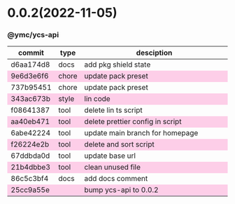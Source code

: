 <a name="0.0.2"></a>
# 0.0.2(2022-11-05)
### @ymc/ycs-api
<table><thead><tr><th>commit</th><th>type</th><th style="width:80%">desciption</th></tr></thead><tbody><tr><td><a title="docs(core): add pkg shield state&#10;&#10;update lin,tes state in readme.md&#10;update banner in dist&#10;&#10;generated by ymc@robot" hrel="https://github.com/ymc-github/js-idea/commit/0d6aa174d8503a752e65c4bdbb2dcb8c6ba74a5c"> d6aa174d8 </a></td>
<td>docs</td>
<td>add pkg shield state</td></tr>
<tr style="background-color:#fdcee8;" ><td><a title="chore(core): update pack preset&#10;&#10;export changset instance&#10;&#10;generated by ymc@robot" hrel="https://github.com/ymc-github/js-idea/commit/99e6d3e6f69d22a636c0b10fcc362d99515c9916"> 9e6d3e6f6 </a></td>
<td>chore</td>
<td>update pack preset</td></tr>
<tr><td><a title="chore(core): update pack preset&#10;&#10;use cjs,esm,umd format&#10;use min version per format&#10;use esm without min as index.js" hrel="https://github.com/ymc-github/js-idea/commit/e737b954518cbc552f9222a3ba75cc7dff533a8f"> 737b95451 </a></td>
<td>chore</td>
<td>update pack preset</td></tr>
<tr style="background-color:#fdcee8;" ><td><a title="style(core): lin code&#10;&#10;the first commit&#10;&#10;generated by ymc@robot" hrel="https://github.com/ymc-github/js-idea/commit/4343ac673b727f901a5a1e10b2bd261ca58e9cd4"> 343ac673b </a></td>
<td>style</td>
<td>lin code</td></tr>
<tr><td><a title="tool(core): delete lin ts script&#10;&#10;" hrel="https://github.com/ymc-github/js-idea/commit/3f08641387ecd32711c9fb5f5f05db0b8acb3b0e"> f08641387 </a></td>
<td>tool</td>
<td>delete lin ts script</td></tr>
<tr style="background-color:#fdcee8;" ><td><a title="tool(core): delete prettier config in script&#10;&#10;" hrel="https://github.com/ymc-github/js-idea/commit/3aa40eb4715bcbdd5b209f7f4f9a82acb8218a9b"> aa40eb471 </a></td>
<td>tool</td>
<td>delete prettier config in script</td></tr>
<tr><td><a title="tool(core): update main branch for homepage&#10;&#10;" hrel="https://github.com/ymc-github/js-idea/commit/96abe4222412dab55af0638b5d656dff16eaafeb"> 6abe42224 </a></td>
<td>tool</td>
<td>update main branch for homepage</td></tr>
<tr style="background-color:#fdcee8;" ><td><a title="tool(core): delete and sort script&#10;&#10;" hrel="https://github.com/ymc-github/js-idea/commit/5f26224e2bc70af3b0764c27bff78f5e2f7279bb"> f26224e2b </a></td>
<td>tool</td>
<td>delete and sort script</td></tr>
<tr><td><a title="tool(core): update base url&#10;&#10;" hrel="https://github.com/ymc-github/js-idea/commit/067ddbda0db83ad5f9ca609cc59e33b6aea4a6c0"> 67ddbda0d </a></td>
<td>tool</td>
<td>update base url</td></tr>
<tr style="background-color:#fdcee8;" ><td><a title="tool(core): clean unused file&#10;&#10;" hrel="https://github.com/ymc-github/js-idea/commit/e21b4dbbe3059079889abb52be444ddf5c1c9e3c"> 21b4dbbe3 </a></td>
<td>tool</td>
<td>clean unused file</td></tr>
<tr><td><a title="docs(core): add docs comment&#10;&#10;" hrel="https://github.com/ymc-github/js-idea/commit/286c5c3bf4f450a4101721fbdd17b47544232051"> 86c5c3bf4 </a></td>
<td>docs</td>
<td>add docs comment</td></tr>
<tr style="background-color:#fdcee8;" ><td><a title="&#10;&#10;" hrel="https://github.com/ymc-github/js-idea/commit/c25cc9a55e104aaabe5d0df790eff3a5282835fe"> 25cc9a55e </a></td>
<td></td>
<td>bump ycs-api to 0.0.2</td></tr></tbody></table>